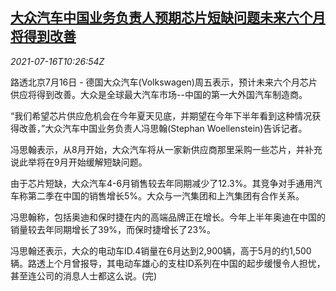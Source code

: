 <!--1626431463000-->
[大众汽车中国业务负责人预期芯片短缺问题未来六个月将得到改善](https://cn.reuters.com/article/vw-china-chip-shortage-0716-idCNKBS2EM105)
------

<div><i>2021-07-16T10:26:54Z</i></div><p>路透北京7月16日 - 德国大众汽车(Volkswagen)周五表示，预计未来六个月芯片供应将得到改善。大众是全球最大汽车市场--中国的第一大外国汽车制造商。</p><p>“我们希望芯片供应危机会在今年夏天见底，并期望在今年下半年看到这种情况获得改善，”大众汽车中国业务负责人冯思翰(Stephan Woellenstein)告诉记者。</p><p>冯思翰表示，从8月开始，大众汽车将从一家新供应商那里采购一些芯片，并补充说此举将在9月开始缓解短缺问题。</p><p>由于芯片短缺，大众汽车4-6月销售较去年同期减少了12.3%。其竞争对手通用汽车称第二季在中国的销售增长5%。大众与一汽集团和上汽集团有合作关系。</p><p>冯思翰称，包括奥迪和保时捷在内的高端品牌正在增长。今年上半年奥迪在中国的销量较去年同期增长了39%，而保时捷增长了23%。</p><p>冯思翰还表示，大众的电动车ID.4销量在6月达到2,900辆，高于5月的约1,500辆。路透上个月曾报导，其电动车雄心的支柱ID系列在中国的起步缓慢令人担忧，甚至连公司的消息人士都这么说。(完)</p>

